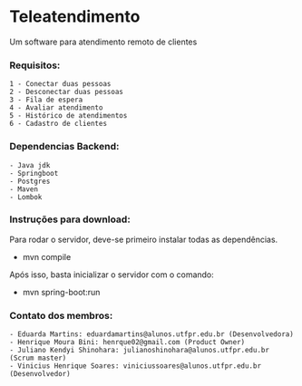 

# Teleatendimento
Um software para atendimento remoto de clientes

### Requisitos:
	1 - Conectar duas pessoas
	2 - Desconectar duas pessoas
	3 - Fila de espera
	4 - Avaliar atendimento
	5 - Histórico de atendimentos
	6 - Cadastro de clientes
	
### Dependencias Backend:
	- Java jdk
	- Springboot
	- Postgres
	- Maven
	- Lombok
	
### Instruções para download:
Para rodar o servidor, deve-se primeiro instalar todas as dependências.
	
  - mvn compile
  
Após isso, basta inicializar o servidor com o comando:
	
  - mvn spring-boot:run
	
### Contato dos membros:
	- Eduarda Martins: eduardamartins@alunos.utfpr.edu.br (Desenvolvedora)
	- Henrique Moura Bini: henrque02@gmail.com (Product Owner)
	- Juliano Kendyi Shinohara: julianoshinohara@alunos.utfpr.edu.br (Scrum master)
	- Vinicius Henrique Soares: viniciussoares@alunos.utfpr.edu.br (Desenvolvedor)
  
